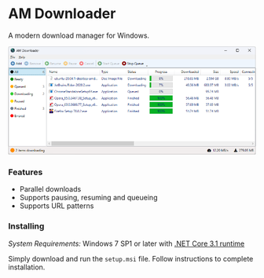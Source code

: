 # AM Downloader

A modern download manager for Windows.

![Screenshot](https://github.com/antikmozib/AM-Downloader/blob/master/Screenshot.png?raw=true)

<h3>Features</h3>

* Parallel downloads
* Supports pausing, resuming and queueing
* Supports URL patterns

<h3>Installing</h3>

_System Requirements:_ Windows 7 SP1 or later with [.NET Core 3.1 runtime](https://dotnet.microsoft.com/download/dotnet-core/current/runtime)

Simply download and run the `setup.msi` file. Follow instructions to complete installation.
